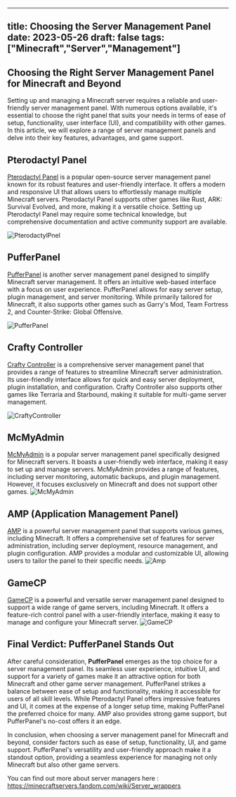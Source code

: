  ---
title: Choosing the Server Management Panel
date: 2023-05-26
draft: false
tags: ["Minecraft","Server","Management"]
---

## Choosing the Right Server Management Panel for Minecraft and Beyond

Setting up and managing a Minecraft server requires a reliable and user-friendly server management panel. With numerous options available, it's essential to choose the right panel that suits your needs in terms of ease of setup, functionality, user interface (UI), and compatibility with other games. In this article, we will explore a range of server management panels and delve into their key features, advantages, and game support.

## Pterodactyl Panel

[Pterodactyl Panel](https://pterodactyl.io/) is a popular open-source server management panel known for its robust features and user-friendly interface. It offers a modern and responsive UI that allows users to effortlessly manage multiple Minecraft servers. Pterodactyl Panel supports other games like Rust, ARK: Survival Evolved, and more, making it a versatile choice. Setting up Pterodactyl Panel may require some technical knowledge, but comprehensive documentation and active community support are available.

![PterodactylPnel](https://cdn.pterodactyl.io/site-assets/carousel/screenshot-1.png)

## PufferPanel

[PufferPanel](https://www.pufferpanel.com/) is another server management panel designed to simplify Minecraft server management. It offers an intuitive web-based interface with a focus on user experience. PufferPanel allows for easy server setup, plugin management, and server monitoring. While primarily tailored for Minecraft, it also supports other games such as Garry's Mod, Team Fortress 2, and Counter-Strike: Global Offensive.

![PufferPanel](https://user-images.githubusercontent.com/55662431/115993264-54d6a380-a5d2-11eb-874d-d2c3f7b81602.png)


## Crafty Controller

[Crafty Controller](https://craftycontroller.com/) is a comprehensive server management panel that provides a range of features to streamline Minecraft server administration. Its user-friendly interface allows for quick and easy server deployment, plugin installation, and configuration. Crafty Controller also supports other games like Terraria and Starbound, making it suitable for multi-game server management.

![CraftyController](https://i.ytimg.com/vi/56zwZmj_ZYo/maxresdefault.jpg)

## McMyAdmin

[McMyAdmin](https://www.mcmyadmin.com/) is a popular server management panel specifically designed for Minecraft servers. It boasts a user-friendly web interface, making it easy to set up and manage servers. McMyAdmin provides a range of features, including server monitoring, automatic backups, and plugin management. However, it focuses exclusively on Minecraft and does not support other games.
![McMyAdmin](https://www.mcmyadmin.com/Images/MCMA.png)


## AMP (Application Management Panel)

[AMP](https://cubecoders.com/AMP) is a powerful server management panel that supports various games, including Minecraft. It offers a comprehensive set of features for server administration, including server deployment, resource management, and plugin configuration. AMP provides a modular and customizable UI, allowing users to tailor the panel to their specific needs.
![Amp](https://d4.alternativeto.net/tt54_FaAPhTmrM4PFt_TkDZMfYJHW_MPA4n5FYzOdTY/rs:fit:1200:1200:0/g:ce:0:0/YWJzOi8vZGlzdC9zL2FwcGxpY2F0aW9uLW1hbmFnZW1lbnQtcGFuZWwtYW1wLV83MDI2MTZfZnVsbC5wbmc.jpg)

## GameCP

[GameCP](https://gamecp.com/) is a powerful and versatile server management panel designed to support a wide range of game servers, including Minecraft. It offers a feature-rich control panel with a user-friendly interface, making it easy to manage and configure your Minecraft server.
![GameCP](https://d4.alternativeto.net/NuEgdPakSBHeNEJTcSmaSAX6WiCSeIGW2c_sNDwPCGk/rs:fit:1200:1200:0/g:ce:0:0/YWJzOi8vZGlzdC9zL2dhbWVjcF8yMDk1NjBfZnVsbC5qcGc.jpg)


## Final Verdict: PufferPanel Stands Out

After careful consideration, **PufferPanel** emerges as the top choice for a server management panel. Its seamless user experience, intuitive UI, and support for a variety of games make it an attractive option for both Minecraft and other game server management. PufferPanel strikes a balance between ease of setup and functionality, making it accessible for users of all skill levels. While Pterodactyl Panel offers impressive features and UI, it comes at the expense of a longer setup time, making PufferPanel the preferred choice for many. AMP also provides strong game support, but PufferPanel's no-cost offers it an edge.

In conclusion, when choosing a server management panel for Minecraft and beyond, consider factors such as ease of setup, functionality, UI, and game support. PufferPanel's versatility and user-friendly approach make it a standout option, providing a seamless experience for managing not only Minecraft but also other game servers.

You can find out more about server managers here :
https://minecraftservers.fandom.com/wiki/Server_wrappers

